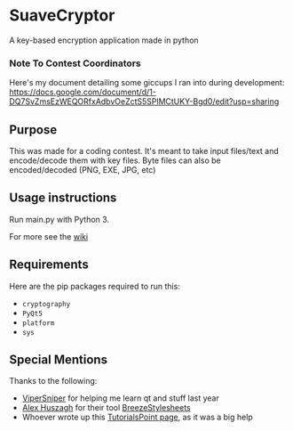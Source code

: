 # SuaveCryptor
A key-based encryption application made in python

### Note To Contest Coordinators
Here's my document detailing some giccups I ran into during development: https://docs.google.com/document/d/1-DQ7SvZmsEzWEQORfxAdbvOeZctS5SPlMCtUKY-Bgd0/edit?usp=sharing

## Purpose
This was made for a coding contest. It's meant to take input files/text and encode/decode them with key files.
Byte files can also be encoded/decoded (PNG, EXE, JPG, etc)

## Usage instructions
Run main.py with Python 3.

For more see the [wiki](https://github.com/rockedsocks/SuaveCryptor/wiki)

## Requirements
Here are the pip packages required to run this:
- `cryptography`
- `PyQt5`
- `platform`
- `sys`

## Special Mentions
Thanks to the following:
- [ViperSniper](https://github.com/vipersniper0501) for helping me learn qt and stuff last year
- [Alex Huszagh](https://github.com/Alexhuszagh/) for their tool [BreezeStylesheets](https://github.com/Alexhuszagh/BreezeStyleSheets)
- Whoever wrote up this [TutorialsPoint page](https://www.tutorialspoint.com/pyqt/index.htm), as it was a big help
